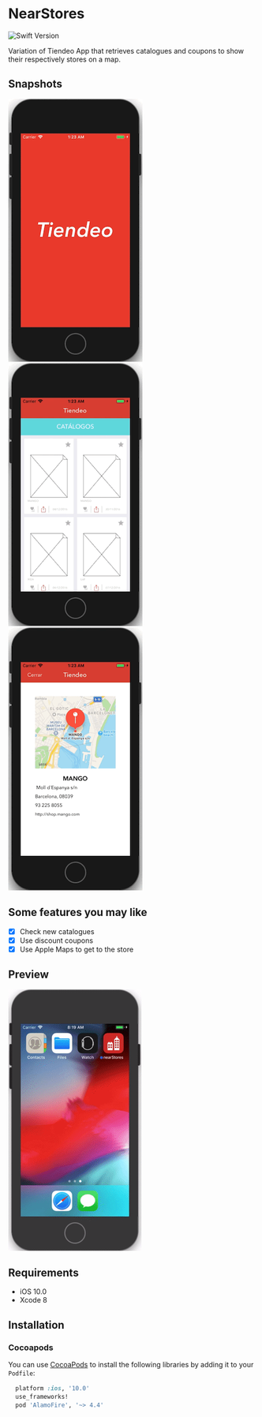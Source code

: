 # NearStores

![Swift Version](https://img.shields.io/badge/swift-3.0-orange.svg)

Variation of Tiendeo App that retrieves catalogues and coupons to show their respectively stores on a map.

## Snapshots

![Snapshot](https://github.com/cocoataster/Images/blob/master/nearSnap1.png)
![Snapshot](https://github.com/cocoataster/Images/blob/master/nearSnap2.png)
![Snapshot](https://github.com/cocoataster/Images/blob/master/nearSnap3.png)

## Some features you may like

- [x] Check new catalogues
- [x] Use discount coupons
- [x] Use Apple Maps to get to the store

## Preview

![Preview](https://github.com/cocoataster/Images/blob/master/nearPreview.gif)

## Requirements

- iOS 10.0
- Xcode 8

## Installation

### Cocoapods

You can use [CocoaPods](http://cocoapods.org/) to install the following libraries by adding it to your `Podfile`:

```ruby
  platform :ios, '10.0'
  use_frameworks!
  pod 'AlamoFire', '~> 4.4'
```
